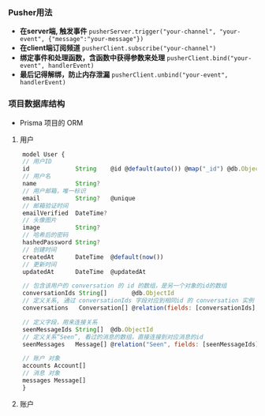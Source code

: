 ### Pusher用法

- **在server端, 触发事件**
`pusherServer.trigger("your-channel", "your-event", {"message":"your-message"})` 
- **在client端订阅频道**
`pusherClient.subscribe("your-channel")` 
- **绑定事件和处理函数，含函数中获得参数来处理**
`pusherClient.bind("your-event", handlerEvent)` 
- **最后记得解绑，防止内存泄漏**
`pusherClient.unbind("your-event", handlerEvent)` 

<!-- TODO:完成结构 -->
### 项目数据库结构

- Prisma 项目的 ORM
1. 用户
```js
    model User {
    // 用户ID 
    id             String    @id @default(auto()) @map("_id") @db.ObjectId
    // 用户名
    name           String?
    // 用户邮箱，唯一标识
    email          String?   @unique
    // 邮箱验证时间
    emailVerified  DateTime?
    // 头像图片
    image          String?
    // 哈希后的密码
    hashedPassword String?
    // 创建时间
    createdAt      DateTime  @default(now())
    // 更新时间
    updatedAt      DateTime  @updatedAt

    // 包含该用户的 conversation 的 id 的数组，是另一个对象的id的数组
    conversationIds String[]       @db.ObjectId
    // 定义关系, 通过 conversationIds 字段对应到相同id 的 conversation 实例
    conversations   Conversation[] @relation(fields: [conversationIds], references: [id])

    // 定义字段，用来连接关系 
    seenMessageIds String[]  @db.ObjectId
    // 定义关系“Seen”, 看过的消息的数组，直接连接到对应消息的id
    seenMessages   Message[] @relation("Seen", fields: [seenMessageIds], references: [id])

    // 账户 对象
    accounts Account[]
    // 消息 对象
    messages Message[]
    }
```

2. 账户